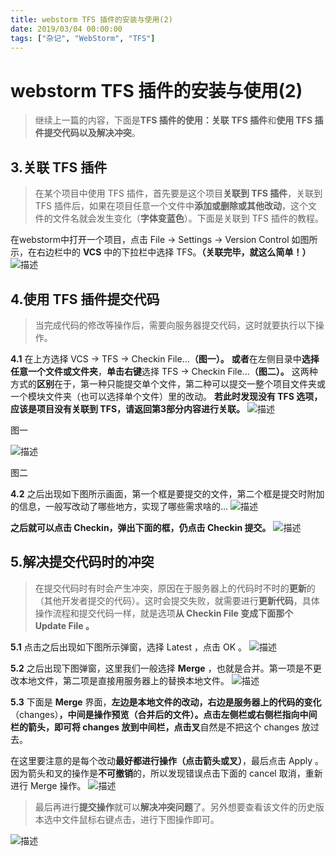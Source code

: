 ```yaml
---
title: webstorm TFS 插件的安装与使用(2)
date: 2019/03/04 00:00:00
tags: ["杂记", "WebStorm", "TFS"]
---
```


# webstorm TFS 插件的安装与使用(2)
<ClientOnly>
  <display-bar :displayData="$frontmatter"></display-bar>
</ClientOnly>

>继续上一篇的内容，下面是**TFS 插件的使用：关联 TFS 插件**和**使用 TFS 插件提交代码以及解决冲突**。
## 3.关联 TFS 插件
>在某个项目中使用 TFS 插件，首先要是这个项目**关联到 TFS 插件**，关联到 TFS 插件后，如果在项目任意一个文件中**添加或删除或其他改动**，这个文件的文件名就会发生变化（**字体变蓝色**）。下面是关联到 TFS 插件的教程。

在webstorm中打开一个项目，点击 File -> Settings -> Version Control 如图所示，在右边栏中的 **VCS** 中的下拉栏中选择 TFS。**（关联完毕，就这么简单！）**
![描述](/images/other/tfs_02_01.png)
## 4.使用 TFS 插件提交代码
>当完成代码的修改等操作后，需要向服务器提交代码，这时就要执行以下操作。

**4.1** 在上方选择 VCS -> TFS -> Checkin File...**（图一）。**
**或者**在左侧目录中**选择任意一个文件或文件夹**，**单击右键**选择 TFS -> Checkin File...**（图二）。**
这两种方式的**区别**在于，第一种只能提交单个文件，第二种可以提交一整个项目文件夹或一个模块文件夹（也可以选择单个文件）里的改动。
**若此时发现没有 TFS 选项，应该是项目没有关联到 TFS，请返回第3部分内容进行关联。**
![描述](/images/other/tfs_02_02.png)

图一

![描述](/images/other/tfs_02_03.png)

图二

**4.2** 之后出现如下图所示画面，第一个框是要提交的文件，第二个框是提交时附加的信息，一般写改动了哪些地方，实现了哪些需求啥的...
![描述](/images/other/tfs_02_04.png)

**之后就可以点击 Checkin，弹出下面的框，仍点击 Checkin 提交。**
![描述](/images/other/tfs_02_05.png)

## 5.解决提交代码时的冲突
>在提交代码时有时会产生冲突，原因在于服务器上的代码时不时的**更新**的（其他开发者提交的代码）。这时会提交失败，就需要进行**更新代码**，具体操作流程和提交代码一样，就是选项**从 Checkin File 变成下面那个 Update File 。**

**5.1** 点击之后出现如下图所示弹窗，选择 Latest ，点击 OK 。
![描述](/images/other/tfs_02_06.png)

**5.2** 之后出现下图弹窗，这里我们一般选择 **Merge** ，也就是合并。第一项是不更改本地文件，第二项是直接用服务器上的替换本地文件。
![描述](/images/other/tfs_02_07.png)

**5.3** 下面是 **Merge** 界面，**左边是本地文件的改动，右边是服务器上的代码的变化**（changes）**，中间是操作预览（合并后的文件）。**点击左侧栏或右侧栏指向中间栏的箭头，即可将 changes 放到中间栏，点击**叉**自然是不把这个 changes 放过去。

在这里要注意的是每个改动**最好都进行操作（点击箭头或叉）**，最后点击 Apply 。因为箭头和叉的操作是**不可撤销**的，所以发现错误点击下面的 cancel 取消，重新进行 Merge 操作。
![描述](/images/other/tfs_02_08.png)

>最后再进行**提交操作**就可以**解决冲突问题**了。另外想要查看该文件的历史版本选中文件鼠标右键点击，进行下图操作即可。

![描述](/images/other/tfs_02_09.png)